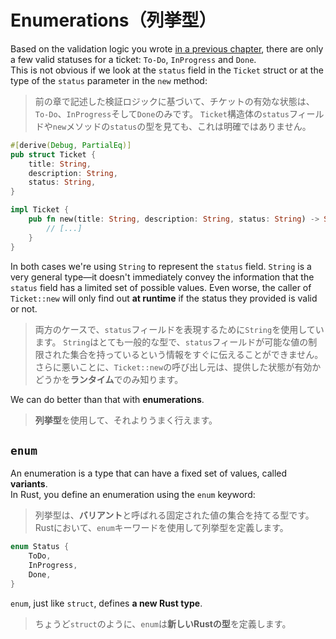 # Enumerations（列挙型）

Based on the validation logic you wrote [in a previous chapter](../03_ticket_v1/02_validation.md),
there are only a few valid statuses for a ticket: `To-Do`, `InProgress` and `Done`.\
This is not obvious if we look at the `status` field in the `Ticket` struct or at the type of the `status`
parameter in the `new` method:

> 前の章で記述した検証ロジックに基づいて、チケットの有効な状態は、`To-Do`、`InProgress`そして`Done`のみです。
> `Ticket`構造体の`status`フィールドや`new`メソッドの`status`の型を見ても、これは明確ではありません。

```rust
#[derive(Debug, PartialEq)]
pub struct Ticket {
    title: String,
    description: String,
    status: String,
}

impl Ticket {
    pub fn new(title: String, description: String, status: String) -> Self {
        // [...]
    }
}
```

In both cases we're using `String` to represent the `status` field.
`String` is a very general type—it doesn't immediately convey the information that the `status` field
has a limited set of possible values. Even worse, the caller of `Ticket::new` will only find out **at runtime**
if the status they provided is valid or not.

> 両方のケースで、`status`フィールドを表現するために`String`を使用しています。
> `String`はとても一般的な型で、`status`フィールドが可能な値の制限された集合を持っているという情報をすぐに伝えることができません。
> さらに悪いことに、`Ticket::new`の呼び出し元は、提供した状態が有効かどうかを**ランタイム**でのみ知ります。

We can do better than that with **enumerations**.

> **列挙型**を使用して、それよりうまく行えます。

## `enum`

An enumeration is a type that can have a fixed set of values, called **variants**.\
In Rust, you define an enumeration using the `enum` keyword:

> 列挙型は、**バリアント**と呼ばれる固定された値の集合を持てる型です。
> Rustにおいて、`enum`キーワードを使用して列挙型を定義します。

```rust
enum Status {
    ToDo,
    InProgress,
    Done,
}
```

`enum`, just like `struct`, defines **a new Rust type**.

> ちょうど`struct`のように、`enum`は**新しいRustの型**を定義します。
